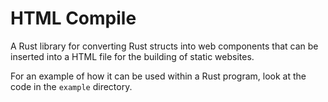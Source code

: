 # HTML Compile

A Rust library for converting Rust structs into web components that can be inserted into a HTML file for the building of static websites. 

For an example of how it can be used within a Rust program, look at the code in the `example` directory.
